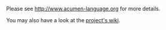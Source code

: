 Please see http://www.acumen-language.org for more details.

You may also have a look at the [project's wiki](http://code.google.com/p/acumen-language/wiki/WikiHome).